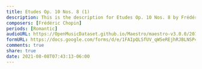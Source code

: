 ```yaml
---
title: Etudes Op. 10 Nos. 8 (1)
description: This is the description for Etudes Op. 10 Nos. 8 by Frédéric Chopin
composers: [Frédéric Chopin]
periods: [Romantic]
audioURL: https://OpenMusicDataset.github.io/Maestro/maestro-v3.0.0/2011/MIDI-Unprocessed_24_R1_2011_MID--AUDIO_R1-D9_10_Track10_wav.midi
formURL: https://docs.google.com/forms/d/e/1FAIpQLSfUV_qWSeREjhRJBLNSP4SrsMB4bT5OHdXCFFpJbyFjeld5lw/viewform
comments: true
share: true
date: 2021-08-08T07:43:13-06:00
---
```

